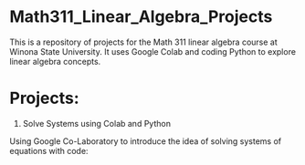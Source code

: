 # Math311_Linear_Algebra_Projects
This is a repository of projects for the Math 311 linear algebra course at Winona State University. It uses Google Colab and coding Python to explore linear algebra concepts.


# Projects:

1. Solve Systems using Colab and Python

Using Google Co-Laboratory to introduce the idea of solving systems of equations with code:
